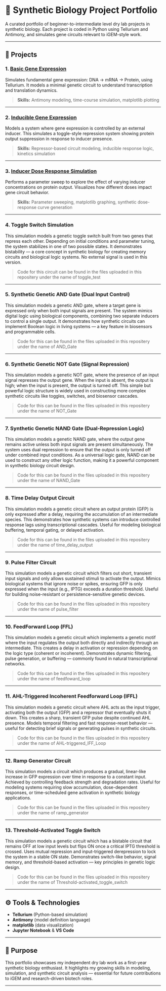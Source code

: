 # 🧬 Synthetic Biology Project Portfolio

A curated portfolio of beginner-to-intermediate level dry lab projects in synthetic biology. Each project is coded in Python using Tellurium and Antimony, and simulates gene circuits relevant to iGEM-style work.

---

## 🔬 Projects

### 1. [Basic Gene Expression](https://github.com/gene-arch/basic-gene-expression)
Simulates fundamental gene expression: DNA → mRNA → Protein, using Tellurium. It models a minimal genetic circuit to understand transcription and translation dynamics.

> **Skills:** Antimony modeling, time-course simulation, matplotlib plotting

---

### 2. [Inducible Gene Expression](https://github.com/gene-arch/inducible-gene-expression)
Models a system where gene expression is controlled by an external inducer. This simulates a toggle-style repression system showing protein output suppression in response to inducer presence.

> **Skills:** Repressor-based circuit modeling, inducible response logic, kinetics simulation

---

### 3. [Inducer Dose Response Simulation](https://github.com/gene-arch/inducer-dose-response-simulation)
Performs a parameter sweep to explore the effect of varying inducer concentrations on protein output. Visualizes how different doses impact gene circuit behavior.

> **Skills:** Parameter sweeping, matplotlib graphing, synthetic dose-response curve generation

---

### 4. Toggle Switch Simulation

This simulation models a genetic toggle switch built from two genes that repress each other. Depending on initial conditions and parameter tuning, the system stabilizes in one of two possible states. It demonstrates bistability — a core concept in synthetic biology for creating memory circuits and biological logic systems. No external signal is used in this version.

> Code for this circuit can be found in the files uploaded in this repositery under the name of toggle_test

---

### 5. Synthetic Genetic AND Gate (Dual Input Control)

This simulation models a genetic AND gate, where a target gene is expressed only when both input signals are present. The system mimics digital logic using biological components, combining two separate inducers to control a single output. It demonstrates how synthetic circuits can implement Boolean logic in living systems — a key feature in biosensors and programmable cells.

> Code for this can be found in the files uploaded in this repositery under the name of AND_Gate

---

### 6. Synthetic Genetic NOT Gate (Signal Repression)

This simulation models a genetic NOT gate, where the presence of an input signal represses the output gene. When the input is absent, the output is high; when the input is present, the output is turned off. This simple but powerful logic structure is widely used in constructing more complex synthetic circuits like toggles, switches, and biosensor cascades.

> Code for this can be found in the files uploaded in this repositery under the name of NOT_Gate

---

### 7. Synthetic Genetic NAND Gate (Dual-Repression Logic)

This simulation models a genetic NAND gate, where the output gene remains active unless both input signals are present simultaneously. The system uses dual repression to ensure that the output is only turned off under combined input conditions. As a universal logic gate, NAND can be used to construct any other logic function, making it a powerful component in synthetic biology circuit design.

> Code for this can be found in the files uploaded in this repositery under the name of NAND_Gate

---

### 8. Time Delay Output Circuit

This simulation models a genetic circuit where an output protein (GFP) is only expressed after a delay, requiring the accumulation of an intermediate species. This demonstrates how synthetic systems can introduce controlled response lags using transcriptional cascades. Useful for modeling biological buffering, temporal gating, or delayed activation.

> Code for this can be found in the files uploaded in this repositery under the name of time_delay_output

---

### 9. Pulse Filter Circuit

This simulation models a genetic circuit which filters out short, transient input signals and only allows sustained stimuli to activate the output. Mimics biological systems that ignore noise or spikes, ensuring GFP is only expressed when the input (e.g., IPTG) exceeds a duration threshold. Useful for building noise-resistant or persistence-sensitive genetic devices.

> Code for this can be found in the files uploaded in this repositery under the name of pulse_filter

---

### 10. FeedForward Loop (FFL)

This simulation models a genetic circuit which implements a genetic motif where the input regulates the output both directly and indirectly through an intermediate. This creates a delay in activation or repression depending on the logic type (coherent or incoherent). Demonstrates dynamic filtering, pulse generation, or buffering — commonly found in natural transcriptional networks.

> Code for this can be found in the files uploaded in this repositery under the name of feedfoward_loop

---

### 11. AHL-Triggered Incoherent Feedforward Loop (IFFL)

This simulation models a genetic circuit where AHL acts as the input trigger, activating both the output (GFP) and a repressor that eventually shuts it down. This creates a sharp, transient GFP pulse despite continued AHL presence. Models temporal filtering and fast response-reset behavior — useful for detecting brief signals or generating pulses in synthetic circuits.

> Code for this can be found in the files uploaded in this repositery under the name of AHL-triggered_IFF_Loop

---

### 12. Ramp Generator Circuit

This simulation models a circuit which produces a gradual, linear-like increase in GFP expression over time in response to a constant input. Achieved by controlling feedback strength and degradation rates. Useful for modeling systems requiring slow accumulation, dose-dependent responses, or time-scheduled gene activation in synthetic biology applications.

> Code for this can be found in the files uploaded in this repositery under the name of ramp_generator

---

### 13. Threshold-Activated Toggle Switch

This simulation models a genetic circuit which has a bistable circuit that remains OFF at low input levels but flips ON once a critical IPTG threshold is crossed. Uses mutual repression and input-triggered derepression to lock the system in a stable ON state. Demonstrates switch-like behavior, signal memory, and threshold-based activation — key principles in genetic logic design.

> Code for this can be found in the files uploaded in this repositery under the name of Threshold-activated_toggle_switch

---


## ⚙️ Tools & Technologies

- **Tellurium** (Python-based simulation)
- **Antimony** (model definition language)
- **matplotlib** (data visualization)
- **Jupyter Notebook** & **VS Code**

---

## 🎯 Purpose

This portfolio showcases my independent dry lab work as a first-year synthetic biology enthusiast. It highlights my growing skills in modeling, simulation, and synthetic circuit analysis — essential for future contributions to iGEM and research-driven biotech roles.

---
